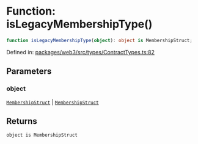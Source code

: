 # Function: isLegacyMembershipType()

```ts
function isLegacyMembershipType(object): object is MembershipStruct;
```

Defined in: [packages/web3/src/types/ContractTypes.ts:82](https://github.com/towns-protocol/towns/blob/0db1fd0ac7258e8db8cedfb6183e8eade8284fa1/packages/web3/src/types/ContractTypes.ts#L82)

## Parameters

### object

[`MembershipStruct`](../namespaces/ILegacyArchitectBase/type-aliases/MembershipStruct.md) | [`MembershipStruct`](../namespaces/IArchitectBase/type-aliases/MembershipStruct.md)

## Returns

`object is MembershipStruct`
